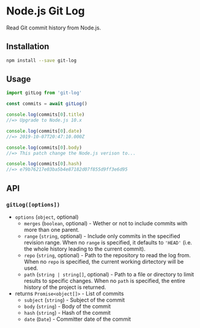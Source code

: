 # Node.js Git Log

Read Git commit history from Node.js.

## Installation

```sh
npm install --save git-log
```

## Usage

```js
import gitLog from 'git-log'

const commits = await gitLog()

console.log(commits[0].title)
//=> Upgrade to Node.js 10.x

console.log(commits[0].date)
//=> 2019-10-07T20:47:10.000Z

console.log(commits[0].body)
//=> This patch change the Node.js verison to...

console.log(commits[0].hash)
//=> e79b76217e03ba5b4e87182d07f855d9ff3e6d95
```

## API

### `gitLog([options])`

- `options` (`object`, optional)
  - `merges` (`boolean`, optional) - Wether or not to include commits with more than one parent.
  - `range` (`string`, optional) - Include only commits in the specified revision range. When no `range` is specified, it defaults to `'HEAD'` (i.e. the whole history leading to the current commit).
  - `repo` (`string`, optional) - Path to the repository to read the log from. When no `repo` is specified, the current working dirtectory will be used.
  - `path` (`string | string[]`, optional) - Path to a file or directory to limit results to specific changes. When no `path` is specified, the entire history of the project is returned.
- returns `Promise<object[]>` - List of commits
  - `subject` (`string`) - Subject of the commit
  - `body` (`string`) - Body of the commit
  - `hash` (`string`) - Hash of the commit
  - `date` (`Date`) - Committer date of the commit
